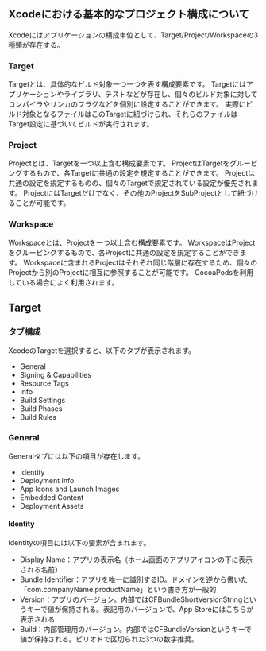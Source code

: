 ## Xcodeにおける基本的なプロジェクト構成について
Xcodeにはアプリケーションの構成単位として、Target/Project/Workspaceの3種類が存在する。

### Target
Targetとは、具体的なビルド対象一つ一つを表す構成要素です。
Targetにはアプリケーションやライブラリ、テストなどが存在し、個々のビルド対象に対してコンパイラやリンカのフラグなどを個別に設定することができます。
実際にビルド対象となるファイルはこのTargetに紐づけられ、それらのファイルはTarget設定に基づいてビルドが実行されます。

### Project
Projectとは、Targetを一つ以上含む構成要素です。
ProjectはTargetをグルーピングするもので、各Targetに共通の設定を規定することができます。
Projectは共通の設定を規定するものの、個々のTargetで規定されている設定が優先されます。
ProjectにはTargetだけでなく、その他のProjectをSubProjectとして紐づけることが可能です。

### Workspace
Workspaceとは、Projectを一つ以上含む構成要素です。
WorkspaceはProjectをグルーピングするもので、各Projectに共通の設定を規定することができます。
Workspaceに含まれるProjectはそれぞれ同じ階層に存在するため、個々のProjectから別のProjectに相互に参照することが可能です。
CocoaPodsを利用している場合によく利用されます。

## Target
### タブ構成
XcodeのTargetを選択すると、以下のタブが表示されます。

* General
* Signing & Capabilities
* Resource Tags
* Info
* Build Settings
* Build Phases
* Build Rules

### General
Generalタブには以下の項目が存在します。

* Identity
* Deployment Info
* App Icons and Launch Images
* Embedded Content
* Deployment Assets

#### Identity
Identityの項目には以下の要素が含まれます。

* Display Name：アプリの表示名（ホーム画面のアプリアイコンの下に表示される名前）
* Bundle Identifier：アプリを唯一に識別するID。ドメインを逆から書いた「com.companyName.productName」という書き方が一般的
* Version：アプリのバージョン。内部ではCFBundleShortVersionStringというキーで値が保持される。表記用のバージョンで、App Storeにはこちらが表示される
* Build：内部管理用のバージョン。内部ではCFBundleVersionというキーで値が保持される。ピリオドで区切られた3つの数字推奨。
